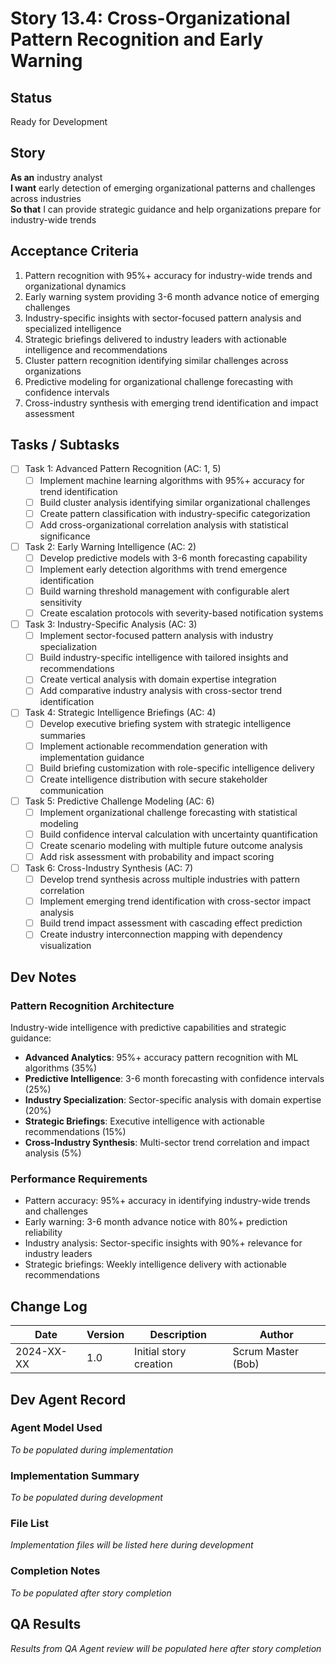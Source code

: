 # Story 13.4: Cross-Organizational Pattern Recognition and Early Warning

## Status
Ready for Development

## Story
**As an** industry analyst  
**I want** early detection of emerging organizational patterns and challenges across industries  
**So that** I can provide strategic guidance and help organizations prepare for industry-wide trends

## Acceptance Criteria
1. Pattern recognition with 95%+ accuracy for industry-wide trends and organizational dynamics
2. Early warning system providing 3-6 month advance notice of emerging challenges
3. Industry-specific insights with sector-focused pattern analysis and specialized intelligence
4. Strategic briefings delivered to industry leaders with actionable intelligence and recommendations
5. Cluster pattern recognition identifying similar challenges across organizations
6. Predictive modeling for organizational challenge forecasting with confidence intervals
7. Cross-industry synthesis with emerging trend identification and impact assessment

## Tasks / Subtasks
- [ ] Task 1: Advanced Pattern Recognition (AC: 1, 5)
  - [ ] Implement machine learning algorithms with 95%+ accuracy for trend identification
  - [ ] Build cluster analysis identifying similar organizational challenges
  - [ ] Create pattern classification with industry-specific categorization
  - [ ] Add cross-organizational correlation analysis with statistical significance
- [ ] Task 2: Early Warning Intelligence (AC: 2)
  - [ ] Develop predictive models with 3-6 month forecasting capability
  - [ ] Implement early detection algorithms with trend emergence identification
  - [ ] Build warning threshold management with configurable alert sensitivity
  - [ ] Create escalation protocols with severity-based notification systems
- [ ] Task 3: Industry-Specific Analysis (AC: 3)
  - [ ] Implement sector-focused pattern analysis with industry specialization
  - [ ] Build industry-specific intelligence with tailored insights and recommendations
  - [ ] Create vertical analysis with domain expertise integration
  - [ ] Add comparative industry analysis with cross-sector trend identification
- [ ] Task 4: Strategic Intelligence Briefings (AC: 4)
  - [ ] Develop executive briefing system with strategic intelligence summaries
  - [ ] Implement actionable recommendation generation with implementation guidance
  - [ ] Build briefing customization with role-specific intelligence delivery
  - [ ] Create intelligence distribution with secure stakeholder communication
- [ ] Task 5: Predictive Challenge Modeling (AC: 6)
  - [ ] Implement organizational challenge forecasting with statistical modeling
  - [ ] Build confidence interval calculation with uncertainty quantification
  - [ ] Create scenario modeling with multiple future outcome analysis
  - [ ] Add risk assessment with probability and impact scoring
- [ ] Task 6: Cross-Industry Synthesis (AC: 7)
  - [ ] Develop trend synthesis across multiple industries with pattern correlation
  - [ ] Implement emerging trend identification with cross-sector impact analysis
  - [ ] Build trend impact assessment with cascading effect prediction
  - [ ] Create industry interconnection mapping with dependency visualization

## Dev Notes

### Pattern Recognition Architecture
Industry-wide intelligence with predictive capabilities and strategic guidance:
- **Advanced Analytics**: 95%+ accuracy pattern recognition with ML algorithms (35%)
- **Predictive Intelligence**: 3-6 month forecasting with confidence intervals (25%)
- **Industry Specialization**: Sector-specific analysis with domain expertise (20%)
- **Strategic Briefings**: Executive intelligence with actionable recommendations (15%)
- **Cross-Industry Synthesis**: Multi-sector trend correlation and impact analysis (5%)

### Performance Requirements
- Pattern accuracy: 95%+ accuracy in identifying industry-wide trends and challenges
- Early warning: 3-6 month advance notice with 80%+ prediction reliability
- Industry analysis: Sector-specific insights with 90%+ relevance for industry leaders
- Strategic briefings: Weekly intelligence delivery with actionable recommendations

## Change Log
| Date | Version | Description | Author |
|------|---------|-------------|---------|
| 2024-XX-XX | 1.0 | Initial story creation | Scrum Master (Bob) |

## Dev Agent Record

### Agent Model Used
*To be populated during implementation*

### Implementation Summary
*To be populated during development*

### File List
*Implementation files will be listed here during development*

### Completion Notes
*To be populated after story completion*

## QA Results
*Results from QA Agent review will be populated here after story completion*